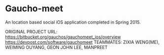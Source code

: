 # Gaucho-meet

An location based social iOS application completed in Spring 2015.

ORIGINAL PROJECT URL: https://bitbucket.org/gauchos/gauchomeet_ios/overview  
https://devpost.com/software/gauchomeet
TEAMMATES: ZIXIA WENG(ME), WEIMING OUYANG, GEON JOHN LEE, MANPREET

